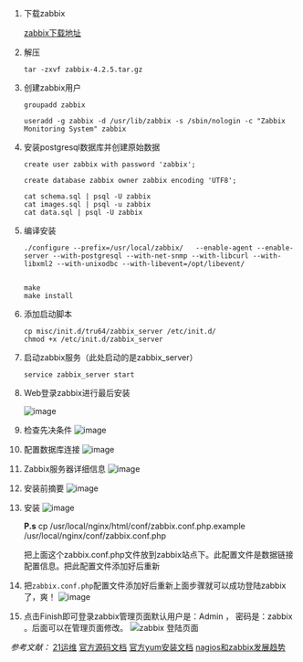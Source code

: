 1. 下载zabbix

    [zabbix下载地址](https://sourceforge.net/projects/zabbix/files/ZABBIX%20Latest%20Stable/4.2.5/zabbix-4.2.5.tar.gz/download)

2. 解压 

    `tar -zxvf zabbix-4.2.5.tar.gz`

2. 创建zabbix用户

    ```
    groupadd zabbix 
    
    useradd -g zabbix -d /usr/lib/zabbix -s /sbin/nologin -c "Zabbix Monitoring System" zabbix
    ```
3. 安装postgresql数据库并创建原始数据

    ```
    create user zabbix with password 'zabbix';
        
    create database zabbix owner zabbix encoding 'UTF8';
    
    cat schema.sql | psql -U zabbix
    cat images.sql | psql -u zabbix 
    cat data.sql | psql -U zabbix
    ```
4. 编译安装

    ```
    ./configure --prefix=/usr/local/zabbix/   --enable-agent --enable-server --with-postgresql --with-net-snmp --with-libcurl --with-libxml2 --with-unixodbc --with-libevent=/opt/libevent/
    
    
    make
    make install
    ```
5. 添加启动脚本

    ```
    cp misc/init.d/tru64/zabbix_server /etc/init.d/
    chmod +x /etc/init.d/zabbix_server
    
    ```
    
6. 启动zabbix服务（此处启动的是zabbix_server）

    `service zabbix_server start`
    
7. Web登录zabbix进行最后安装

    ![image](https://upload-images.jianshu.io/upload_images/1885581-7169023130ed0dfa?imageMogr2/auto-orient/strip%7CimageView2/2/w/1240)
    
8. 检查先决条件
    ![image](https://upload-images.jianshu.io/upload_images/1885581-c61d145ec5141e4b?imageMogr2/auto-orient/strip%7CimageView2/2/w/1240)
    
9. 配置数据库连接
    ![image](https://upload-images.jianshu.io/upload_images/1885581-0627cdc1cd48169a?imageMogr2/auto-orient/strip%7CimageView2/2/w/1240)
    
10. Zabbix服务器详细信息
    ![image](https://upload-images.jianshu.io/upload_images/1885581-68e015328a0c6d26?imageMogr2/auto-orient/strip%7CimageView2/2/w/1240)

11. 安装前摘要
![image](https://upload-images.jianshu.io/upload_images/1885581-1162a61239eab6bd?imageMogr2/auto-orient/strip%7CimageView2/2/w/1240)
12. 安装
 ![image](https://upload-images.jianshu.io/upload_images/1885581-704f8f510974a875?imageMogr2/auto-orient/strip%7CimageView2/2/w/1240)
    
    **P.s**  cp /usr/local/nginx/html/conf/zabbix.conf.php.example /usr/local/nginx/conf/zabbix.conf.php
    
    把上面这个zabbix.conf.php文件放到zabbix站点下。此配置文件是数据链接配置信息。把此配置文件添加好后重新

13. 把`zabbix.conf.php`配置文件添加好后重新上面步骤就可以成功登陆zabbix了，爽！
 ![image](https://upload-images.jianshu.io/upload_images/1885581-3da3a1d9a9f6d58a?imageMogr2/auto-orient/strip%7CimageView2/2/w/1240)
14. 点击Finish即可登录zabbix管理页面默认用户是：Admin ， 密码是：zabbix 。后面可以在管理页面修改。
 ![zabbix 登陆页面](https://upload-images.jianshu.io/upload_images/1885581-c518827ccdd5194d?imageMogr2/auto-orient/strip%7CimageView2/2/w/1240)
   

*参考文献：*
  [21运维](http://www.21yunwei.com/archives/2332)
  [官方源码文档](https://www.zabbix.com/documentation/4.2/manual/installation/install#installing_frontend)
  [官方yum安装文档](https://www.zabbix.com/documentation/4.2/manual/installation/install_from_packages/rhel_centos)
  [nagios和zabbix发展趋势](http://index.baidu.com/v2/main/index.html#/trend/nagios?words=nagios,zabbix)